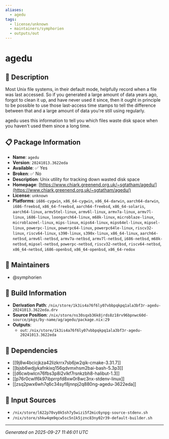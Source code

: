 ```yaml
---
aliases:
  - agedu
tags:
  - license/unknown
  - maintainers/symphorien
  - outputs/out
---
```


# agedu

## 📝 Description

Most Unix file systems, in their default mode, helpfully record when a
file was last accessed. So if you generated a large amount of data years
ago, forgot to clean it up, and have never used it since, then it ought
in principle to be possible to use those last-access time stamps to tell
the difference between that and a large amount of data you're still
using regularly.

agedu uses this information to tell you which files waste disk space when
you haven't used them since a long time.


## 📋 Package Information

- **Name**: `agedu`
- **Version**: `20241013.3622eda`
- **Available**: ✅ Yes
- **Broken**: ✅ No
- **Description**: Unix utility for tracking down wasted disk space
- **Homepage**: [https://www.chiark.greenend.org.uk/~sgtatham/agedu/](https://www.chiark.greenend.org.uk/~sgtatham/agedu/)
- **License**: `unknown`
- **Platforms**: `i686-cygwin`, `x86_64-cygwin`, `x86_64-darwin`, `aarch64-darwin`, `i686-freebsd`, `x86_64-freebsd`, `aarch64-freebsd`, `x86_64-solaris`, `aarch64-linux`, `armv5tel-linux`, `armv6l-linux`, `armv7a-linux`, `armv7l-linux`, `i686-linux`, `loongarch64-linux`, `m68k-linux`, `microblaze-linux`, `microblazeel-linux`, `mips-linux`, `mips64-linux`, `mips64el-linux`, `mipsel-linux`, `powerpc-linux`, `powerpc64-linux`, `powerpc64le-linux`, `riscv32-linux`, `riscv64-linux`, `s390-linux`, `s390x-linux`, `x86_64-linux`, `aarch64-netbsd`, `armv6l-netbsd`, `armv7a-netbsd`, `armv7l-netbsd`, `i686-netbsd`, `m68k-netbsd`, `mipsel-netbsd`, `powerpc-netbsd`, `riscv32-netbsd`, `riscv64-netbsd`, `x86_64-netbsd`, `i686-openbsd`, `x86_64-openbsd`, `x86_64-redox`
## 👥 Maintainers

- @symphorien


## 🔧 Build Information

- **Derivation Path**: `/nix/store/1k3is4a76f6ly07vbbpqkpq1ala3bf3r-agedu-20241013.3622eda.drv`
- **Source Position**: `/nix/store/ns30sqxb36k8jrds8z18rv96bpnwc60d-source/pkgs/by-name/ag/agedu/package.nix:29`
- **Outputs**:
  - `out`:  `/nix/store/1k3is4a76f6ly07vbbpqkpq1ala3bf3r-agedu-20241013.3622eda`

## 🔗 Dependencies

- [[9j8w4bcicjkza42lizkrrx7sb6jw2qik-cmake-3.31.7]]
- [[bjsb6wdjykafnkixq156qdvmxhsm2bai-bash-5.3p3]]
- [[d6cwbwlcn76fbs3p8i2vlkf7rsnkzbh8-halibut-1.3]]
- [[p76r0cwlf6k97ibprrpfd8xw0r8wc3nx-stdenv-linux]]
- [[zsq2pwx6wh7q6c34syf8jnnpj2q880ng-agedu-3622eda]]

## 📁 Input Sources

- `/nix/store/l622p70vy8k5sh7y5wizi5f2mic6ynpg-source-stdenv.sh`
- `/nix/store/shkw4qm9qcw5sc5n1k5jznc83ny02r39-default-builder.sh`

---
*Generated on 2025-09-27 11:46:01 UTC*
